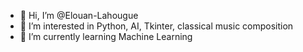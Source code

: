 - 👋 Hi, I’m @Elouan-Lahougue
- 👀 I’m interested in Python, AI, Tkinter, classical music composition
- 🌱 I’m currently learning Machine Learning

<!---
Elouan-Lahougue/Elouan-Lahougue is a ✨ special ✨ repository because its `README.md` (this file) appears on your GitHub profile.
You can click the Preview link to take a look at your changes.
--->
